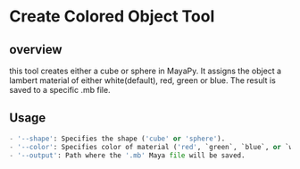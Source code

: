 # Create Colored Object Tool
## overview
this tool creates either a cube or sphere in MayaPy. It assigns the object a lambert material of either white(default), red, green or blue. The result is saved to a specific .mb file.
## Usage
```python
- '--shape': Specifies the shape ('cube' or 'sphere').
- '--color': Specifies color of material ('red', `green`, `blue`, or `white`). Default is white.
- '--output': Path where the '.mb' Maya file will be saved.
```
